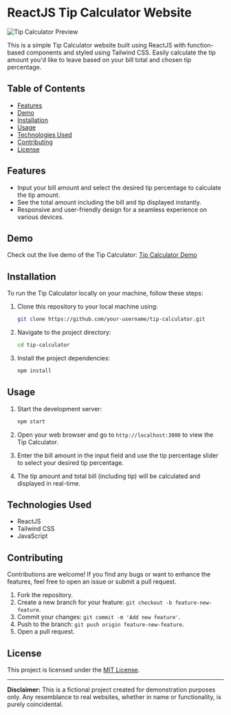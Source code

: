 # ReactJS Tip Calculator Website

![Tip Calculator Preview](tip-calculator-preview.png)

This is a simple Tip Calculator website built using ReactJS with function-based components and styled using Tailwind CSS. Easily calculate the tip amount you'd like to leave based on your bill total and chosen tip percentage.

## Table of Contents

- [Features](#features)
- [Demo](#demo)
- [Installation](#installation)
- [Usage](#usage)
- [Technologies Used](#technologies-used)
- [Contributing](#contributing)
- [License](#license)

## Features

- Input your bill amount and select the desired tip percentage to calculate the tip amount.
- See the total amount including the bill and tip displayed instantly.
- Responsive and user-friendly design for a seamless experience on various devices.

## Demo

Check out the live demo of the Tip Calculator: [Tip Calculator Demo](https://your-demo-link.com)

## Installation

To run the Tip Calculator locally on your machine, follow these steps:

1. Clone this repository to your local machine using:

   ```bash
   git clone https://github.com/your-username/tip-calculator.git
   ```

2. Navigate to the project directory:

   ```bash
   cd tip-calculator
   ```

3. Install the project dependencies:

   ```bash
   npm install
   ```

## Usage

1. Start the development server:

   ```bash
   npm start
   ```

2. Open your web browser and go to `http://localhost:3000` to view the Tip Calculator.

3. Enter the bill amount in the input field and use the tip percentage slider to select your desired tip percentage.

4. The tip amount and total bill (including tip) will be calculated and displayed in real-time.

## Technologies Used

- ReactJS
- Tailwind CSS
- JavaScript

## Contributing

Contributions are welcome! If you find any bugs or want to enhance the features, feel free to open an issue or submit a pull request.

1. Fork the repository.
2. Create a new branch for your feature: `git checkout -b feature-new-feature`.
3. Commit your changes: `git commit -m 'Add new feature'`.
4. Push to the branch: `git push origin feature-new-feature`.
5. Open a pull request.

## License

This project is licensed under the [MIT License](LICENSE).

---

**Disclaimer:** This is a fictional project created for demonstration purposes only. Any resemblance to real websites, whether in name or functionality, is purely coincidental.
